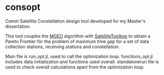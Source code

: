 # consopt
Comm Satellite Constellation design tool developed for my Master's dissertation.

This tool couples the [MGEO](https://github.com/ronisbr/MGEO.jl/) algorithm with [SatelliteToolbox](https://github.com/JuliaSpace/SatelliteToolbox.jl) to obtain a Pareto Frontier for the problem of maximum time gap
for a set of data collection stations, receiving stations and constellation.

Main file is run_opt.jl, used to call the optimization loop.
functions_opt.jl includes data initialization and functions used overall.
standalonerun file is used to check overall calculations apart from the optimization loop.
